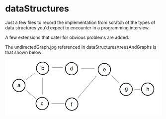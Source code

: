 # dataStructures

Just a few files to record the implementation from scratch of the types of data structures you'd expect to encounter in a programming interview.

A few extensions that cater for obvious problems are added.

The undirectedGraph.jpg referenced in dataStructures/treesAndGraphs is that shown below:

![undirectedGraph](https://raw.githubusercontent.com/Dan-Treacher/dataStructures/master/undirectedGraph.jpg)
